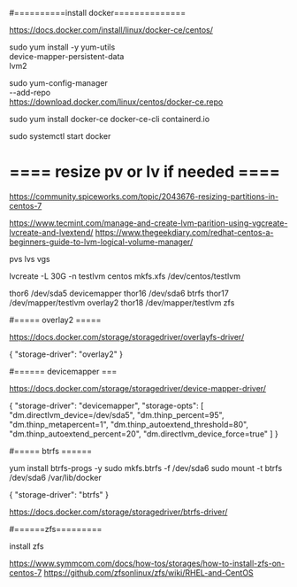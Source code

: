 

#==========install docker==============

https://docs.docker.com/install/linux/docker-ce/centos/

sudo yum install -y yum-utils \
  device-mapper-persistent-data \
  lvm2

sudo yum-config-manager \
    --add-repo \
    https://download.docker.com/linux/centos/docker-ce.repo

sudo yum install docker-ce docker-ce-cli containerd.io

sudo systemctl start docker

# ==== resize pv or lv if needed ====

https://community.spiceworks.com/topic/2043676-resizing-partitions-in-centos-7

https://www.tecmint.com/manage-and-create-lvm-parition-using-vgcreate-lvcreate-and-lvextend/
https://www.thegeekdiary.com/redhat-centos-a-beginners-guide-to-lvm-logical-volume-manager/

pvs
lvs
vgs

lvcreate -L 30G -n testlvm centos
mkfs.xfs /dev/centos/testlvm

thor6 /dev/sda5 devicemapper
thor16 /dev/sda6 btrfs
thor17 /dev/mapper/testlvm overlay2
thor18 /dev/mapper/testlvm zfs

#===== overlay2 =====

https://docs.docker.com/storage/storagedriver/overlayfs-driver/

{
  "storage-driver": "overlay2"
}


#====== devicemapper ===

https://docs.docker.com/storage/storagedriver/device-mapper-driver/

{
  "storage-driver": "devicemapper",
  "storage-opts": [
    "dm.directlvm_device=/dev/sda5",
    "dm.thinp_percent=95",
    "dm.thinp_metapercent=1",
    "dm.thinp_autoextend_threshold=80",
    "dm.thinp_autoextend_percent=20",
    "dm.directlvm_device_force=true"
  ]
}

#===== btrfs ======

yum install btrfs-progs -y
sudo mkfs.btrfs -f /dev/sda6
sudo mount -t btrfs /dev/sda6 /var/lib/docker

{
  "storage-driver": "btrfs"
}

https://docs.docker.com/storage/storagedriver/btrfs-driver/

#======zfs=========

install zfs

https://www.symmcom.com/docs/how-tos/storages/how-to-install-zfs-on-centos-7
https://github.com/zfsonlinux/zfs/wiki/RHEL-and-CentOS

